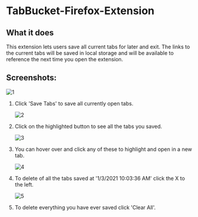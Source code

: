 # TabBucket-Firefox-Extension

## What it does

This extension lets users save all current tabs for later and exit. The links to the current tabs will be saved in local storage and will be available to reference the next time you open the extension.

## Screenshots:

   ![1](https://user-images.githubusercontent.com/51387040/103481928-d9937c80-4dab-11eb-8501-6164d5daec7e.png)
1. Click 'Save Tabs' to save all currently open tabs.
        
        
   ![2](https://user-images.githubusercontent.com/51387040/103481930-db5d4000-4dab-11eb-8193-53078e9a4a0b.png)
2. Click on the highlighted button to see all the tabs you saved. 


   ![3](https://user-images.githubusercontent.com/51387040/103481931-dd270380-4dab-11eb-8320-b97f43e42a4b.png)
3. You can hover over and click any of these to highlight and open in a new tab.


   ![4](https://user-images.githubusercontent.com/51387040/103481932-de583080-4dab-11eb-8038-754b92bbbfd7.png)
4. To delete of all the tabs saved at '1/3/2021 10:03:36 AM' click the X to the left. 


   ![5](https://user-images.githubusercontent.com/51387040/103481933-e0ba8a80-4dab-11eb-8595-70769f5da099.png)
5. To delete everything you have ever saved click 'Clear All'.
